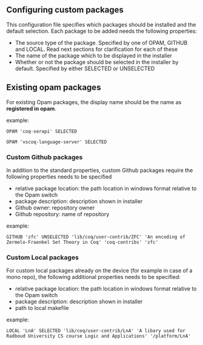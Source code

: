 ## Configuring custom packages

This configuration file specifies which packages should be installed and the default selection.
Each package to be added needs the following properties:

- The source type of the package. Specified by one of OPAM, GITHUB and LOCAL. Read next sections for clarification for each of these
- The name of the package which to be displayed in the installer
- Whether or not the package should be selected in the installer by default. Specified by either SELECTED or UNSELECTED

## Existing opam packages

For existing Opam packages, the display name should be the name as **registered in opam**.

example:

`OPAM 'coq-serapi' SELECTED`

`OPAM 'vscoq-language-server' SELECTED `

### Custom Github packages

In addition to the standard properties, custom Github packages require the following properties needs to be specified

- relative package location: the path location in windows format relative to the Opam switch
- package description: description shown in installer
- Github owner: repository owner
- Github repository: name of repository

example:

`GITHUB 'zfc' UNSELECTED 'lib/coq/user-contrib/ZFC' 'An encoding of Zermelo-Fraenkel Set Theory in Coq' 'coq-contribs' 'zfc'`

### Custom Local packages

For custom local packages already on the device (for example in case of a mono repo), the following additional properties needs to be specified:

- relative package location: the path location in windows format relative to the Opam switch
- package description: description shown in installer
- path to local makefile

example:

`LOCAL 'LnA' SELECTED 'lib/coq/user-contrib/LnA' 'A libary used for Radboud University CS course Logic and Applications' '/platform/LnA'`
